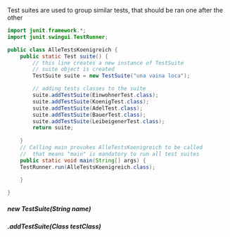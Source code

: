 Test suites are used to group similar tests, that should be ran one after the other

```Java
import junit.framework.*;
import junit.swingui.TestRunner;

public class AlleTestsKoenigreich {
	public static Test suite() {
		// this line creates a new instance of TestSuite
		// suite object is created
		TestSuite suite = new TestSuite("una vaina loca");

		// adding tests classes to the suite
		suite.addTestSuite(EinwohnerTest.class);
		suite.addTestSuite(KoenigTest.class);
		suite.addTestSuite(AdelTest.class);
		suite.addTestSuite(BauerTest.class);
		suite.addTestSuite(LeibeigenerTest.class);
		return suite;
	
	}
	// Calling main provokes AlleTestsKoenigreich to be called
	//  that means "main" is mandatory to run all test suites
	public static void main(String[] args) {	
	TestRunner.run(AlleTestsKoenigreich.class);
	
	}

}
```

##### new TestSuite(*String name*)
##### .addTestSuite(*Class testClass*)